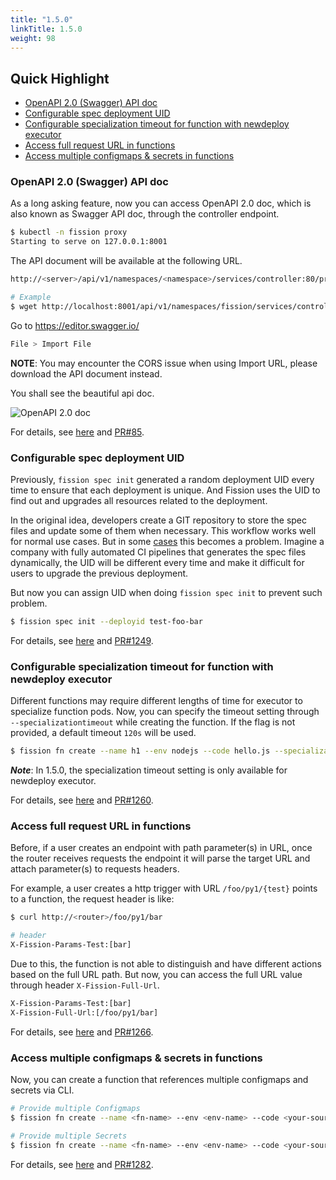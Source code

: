 ```yaml
---
title: "1.5.0"
linkTitle: 1.5.0
weight: 98
---
```


## Quick Highlight

* [OpenAPI 2.0 (Swagger) API doc](#openapi-2-0-swagger-api-doc)
* [Configurable spec deployment UID](#configurable-spec-deployment-uid)
* [Configurable specialization timeout for function with newdeploy executor](#configurable-specialization-timeout-for-function-with-newdeploy-executor)
* [Access full request URL in functions](#access-full-request-url-in-functions)
* [Access multiple configmaps & secrets in functions](#go-module-support-for-go-environment)

### OpenAPI 2.0 (Swagger) API doc  

As a long asking feature, now you can access OpenAPI 2.0 doc, which is also known as Swagger API doc, through the controller endpoint.   

```bash
$ kubectl -n fission proxy
Starting to serve on 127.0.0.1:8001
```

The API document will be available at the following URL.

```bash
http://<server>/api/v1/namespaces/<namespace>/services/controller:80/proxy/v2/apidocs.json

# Example
$ wget http://localhost:8001/api/v1/namespaces/fission/services/controller:80/proxy/v2/apidocs.json
```

Go to https://editor.swagger.io/ 

```bash
File > Import File
```

**NOTE**: You may encounter the CORS issue when using Import URL, please download the API document instead.

You shall see the beautiful api doc.

![OpenAPI 2.0 doc](../assets/1.5.0/openapi.png)

For details, see [here](https://github.com/fission/fission/issues/1245) and [PR#85](https://github.com/fission/fission/pull/85).

### Configurable spec deployment UID

Previously, `fission spec init` generated a random deployment UID every time to ensure that each deployment is unique.
And Fission uses the UID to find out and upgrades all resources related to the deployment.

In the original idea, developers create a GIT repository to store the spec files and update some of them when necessary.
This workflow works well for normal use cases.
But in some [cases](https://github.com/fission/fission/issues/1232#issuecomment-511289934) this becomes a problem.
Imagine a company with fully automated CI pipelines that generates the spec files dynamically,  the UID will be different every time and make it difficult for users to upgrade the previous deployment.

But now you can assign UID when doing `fission spec init` to prevent such problem.

```bash
$ fission spec init --deployid test-foo-bar
```

For details, see [here](https://github.com/fission/fission/issues/1232) and [PR#1249](https://github.com/fission/fission/pull/1249).

### Configurable specialization timeout for function with newdeploy executor

Different functions may require different lengths of time for executor to specialize function pods.
Now, you can specify the timeout setting through `--specializationtimeout` while creating the function.
If the flag is not provided, a default timeout `120s` will be used.

```bash
$ fission fn create --name h1 --env nodejs --code hello.js --specializationtimeout 100 --executor newdeploy
```

***Note***: In 1.5.0, the specialization timeout setting is only available for newdeploy executor.

For details, see [here](https://github.com/fission/fission/issues/1213) and [PR#1260](https://github.com/fission/fission/pull/1260).

### Access full request URL in functions

Before, if a user creates an endpoint with path parameter(s) in URL, once the router receives requests the endpoint it will parse the target URL and attach parameter(s) to requests headers.

For example, a user creates a http trigger with URL `/foo/py1/{test}` points to a function, the request header is like:

```bash
$ curl http://<router>/foo/py1/bar

# header
X-Fission-Params-Test:[bar]
```

Due to this, the function is not able to distinguish and have different actions based on the full URL path.
But now, you can access the full URL value through header `X-Fission-Full-Url`.

```bash
X-Fission-Params-Test:[bar]
X-Fission-Full-Url:[/foo/py1/bar]
```

For details, see [here](https://github.com/fission/fission/issues/1153) and [PR#1266](https://github.com/fission/fission/pull/1266).

### Access multiple configmaps & secrets in functions

Now, you can create a function that references multiple configmaps and secrets via CLI.

```bash
# Provide multiple Configmaps
$ fission fn create --name <fn-name> --env <env-name> --code <your-source> --configmap <configmap-one> --configmap <configmap-two>

# Provide multiple Secrets
$ fission fn create --name <fn-name> --env <env-name> --code <your-source> --secret <secret-one> --secret <secret-two>
```

For details, see [here](https://github.com/fission/fission/issues/1055) and [PR#1282](https://github.com/fission/fission/pull/1282).
